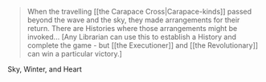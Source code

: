 > When the travelling [[the Carapace Cross|Carapace-kinds]] passed beyond the wave and the sky, they made arrangements for their return. There are Histories where those arrangements might be invoked... \[Any Librarian can use this to establish a History and complete the game - but  [[the Executioner]] and [[the Revolutionary]] can win a particular victory.]

Sky, Winter, and Heart